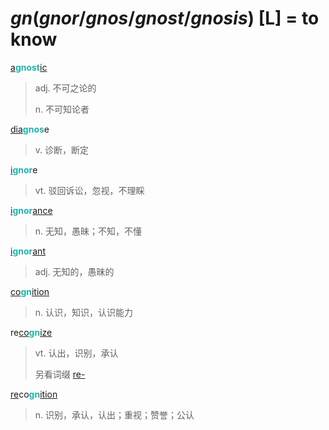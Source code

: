 # _gn_(_gnor_/_gnos_/_gnost_/_gnosis_) [L] = to know

[a](a-.2.md)<b style="color: #20B2AA;">gnost</b>[ic](-ic.md)
> adj. 不可之论的
>
> n. 不可知论者

[dia](dia-.md)<b style="color: #20B2AA;">gnos</b>e
> v. 诊断，断定

[i](in-.1.md)<b style="color: #20B2AA;">gnor</b>e
> vt. 驳回诉讼，忽视，不理睬

[i](in-.1.md)<b style="color: #20B2AA;">gnor</b>[ance](-ance.md)
> n. 无知，愚昧；不知，不懂

[i](in-.1.md)<b style="color: #20B2AA;">gnor</b>[ant](-ant.md)
> adj. 无知的，愚昧的

[co](com-.md)<b style="color: #20B2AA;">gn</b>[ition](-ion.md)
> n. 认识，知识，认识能力

re[co](com-.md)<b style="color: #20B2AA;">gn</b>[ize](-ize.md)
> vt. 认出，识别，承认
>
> 另看词缀 [re-](re-.md)

[re](re-.md)co<b style="color: #20B2AA;">gn</b>[ition](-ion.md)
> n. 识别，承认，认出；重视；赞誉；公认